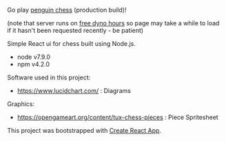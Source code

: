 
Go play [penguin chess](https://penguinchess.herokuapp.com/) (production build)!

(note that server runs on [free dyno hours](https://devcenter.heroku.com/articles/free-dyno-hours) so page may take a while to load if it hasn't been requested recently - be patient)

Simple React ui for chess built using Node.js.

- node v7.9.0
- npm v4.2.0

Software used in this project:

- https://www.lucidchart.com/ : Diagrams

Graphics:

- https://opengameart.org/content/tux-chess-pieces : Piece Spritesheet

This project was bootstrapped with [Create React App](https://github.com/facebookincubator/create-react-app).
